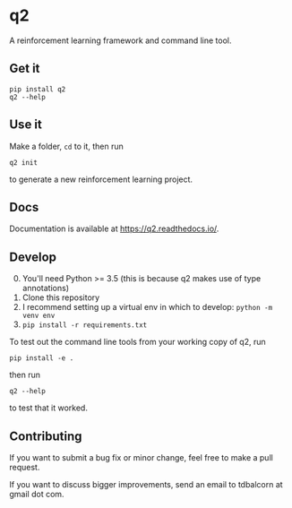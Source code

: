 # q2

A reinforcement learning framework and command line tool.


## Get it

```
pip install q2
q2 --help
```

## Use it

Make a folder, `cd` to it, then run

```
q2 init
```

to generate a new reinforcement learning project.

## Docs

Documentation is available at https://q2.readthedocs.io/.


## Develop

 
0. You'll need Python >= 3.5 (this is because q2 makes use of type annotations)
1. Clone this repository
2. I recommend setting up a virtual env in which to develop: `python -m venv env`
3. `pip install -r requirements.txt`

To test out the command line tools from your working copy of q2, run

```
pip install -e .
```

then run

```
q2 --help
```

to test that it worked.


## Contributing

If you want to submit a bug fix or minor change, feel free to make a pull request.

If you want to discuss bigger improvements, send an email to tdbalcorn at gmail dot com.